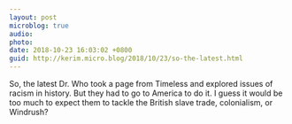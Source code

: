 ```yaml
---
layout: post
microblog: true
audio: 
photo: 
date: 2018-10-23 16:03:02 +0800
guid: http://kerim.micro.blog/2018/10/23/so-the-latest.html
---
```

So, the latest Dr. Who took a page from Timeless and explored issues of racism in history. But they had to go to America to do it. I guess it would be too much to expect them to tackle the British slave trade, colonialism, or Windrush?

